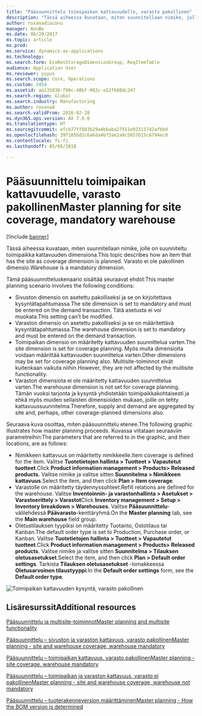 ```yaml
---
title: "Pääsuunnittelu toimipaikan kattavuudelle, varasto pakollinen"
description: "Tässä aiheessa kuvataan, miten suunnitellaan nimike, jolle on suunniteltu toimipaikka kattavuuden dimensiona. Varasto ei ole pakollinen dimensio."
author: roxanadiaconu
manager: AnnBe
ms.date: 06/20/2017
ms.topic: article
ms.prod: 
ms.service: dynamics-ax-applications
ms.technology: 
ms.search.form: EcoResStorageDimensionGroup, ReqItemTable
audience: Application User
ms.reviewer: yuyus
ms.search.scope: Core, Operations
ms.custom: 2454
ms.assetid: aa135030-f98c-48bf-902c-e52f680dc247
ms.search.region: Global
ms.search.industry: Manufacturing
ms.author: roxanad
ms.search.validFrom: 2016-02-28
ms.dyn365.ops.version: AX 7.0.0
ms.translationtype: HT
ms.sourcegitcommit: efcb77ff883b29a4bbaba27551e02311742afbbd
ms.openlocfilehash: 39f105bd1c6a6da4b73ae2a9c5657b15c6794ec0
ms.contentlocale: fi-fi
ms.lasthandoff: 05/08/2018

---
```


# <a name="master-planning-for-site-coverage-mandatory-warehouse"></a><span data-ttu-id="a2165-104">Pääsuunnittelu toimipaikan kattavuudelle, varasto pakollinen</span><span class="sxs-lookup"><span data-stu-id="a2165-104">Master planning for site coverage, mandatory warehouse</span></span>

[!include [banner](../includes/banner.md)]

<span data-ttu-id="a2165-105">Tässä aiheessa kuvataan, miten suunnitellaan nimike, jolle on suunniteltu toimipaikka kattavuuden dimensiona.</span><span class="sxs-lookup"><span data-stu-id="a2165-105">This topic describes how an item that has the site as coverage dimension is planned.</span></span> <span data-ttu-id="a2165-106">Varasto ei ole pakollinen dimensio.</span><span class="sxs-lookup"><span data-stu-id="a2165-106">Warehouse is a mandatory dimension.</span></span>

<span data-ttu-id="a2165-107">Tämä pääsuunnitteluskenaario sisältää seuraavat ehdot:</span><span class="sxs-lookup"><span data-stu-id="a2165-107">This master planning scenario involves the following conditions:</span></span>

-   <span data-ttu-id="a2165-108">Sivuston dimensio on asetettu pakolliseksi ja se on kirjoitettava kysyntätapahtumassa.</span><span class="sxs-lookup"><span data-stu-id="a2165-108">The site dimension is set to mandatory and must be entered on the demand transaction.</span></span> <span data-ttu-id="a2165-109">Tätä asetusta ei voi muokata.</span><span class="sxs-lookup"><span data-stu-id="a2165-109">This setting can't be modified.</span></span>
-   <span data-ttu-id="a2165-110">Varaston dimensio on asetettu pakolliseksi ja se on määritettävä kysyntätapahtumassa.</span><span class="sxs-lookup"><span data-stu-id="a2165-110">The warehouse dimension is set to mandatory and must be entered on the demand transaction.</span></span>
-   <span data-ttu-id="a2165-111">Toimipaikan dimensio on määritetty kattavuuden suunnittelua varten.</span><span class="sxs-lookup"><span data-stu-id="a2165-111">The site dimension is set for coverage planning.</span></span> <span data-ttu-id="a2165-112">Myös muita dimensioita voidaan määrittää kattavuuden suunnittelua varten.</span><span class="sxs-lookup"><span data-stu-id="a2165-112">Other dimensions may be set for coverage planning also.</span></span> <span data-ttu-id="a2165-113">Multisite-toiminnot eivät kuitenkaan vaikuta niihin.</span><span class="sxs-lookup"><span data-stu-id="a2165-113">However, they are not affected by the multisite functionality.</span></span>
-   <span data-ttu-id="a2165-114">Varaston dimensiota ei ole määritetty kattavuuden suunnittelua varten.</span><span class="sxs-lookup"><span data-stu-id="a2165-114">The warehouse dimension is not set for coverage planning.</span></span> <span data-ttu-id="a2165-115">Tämän vuoksi tarjonta ja kysyntä yhdistetään toimipaikkakohtaisesti ja ehkä myös muiden sellaisten dimensioiden mukaan, joille on tehty kattavuussuunnitelma.</span><span class="sxs-lookup"><span data-stu-id="a2165-115">Therefore, supply and demand are aggregated by site and, perhaps, other coverage-planned dimensions also.</span></span>

<span data-ttu-id="a2165-116">Seuraava kuva osoittaa, miten pääsuunnittelu etenee.</span><span class="sxs-lookup"><span data-stu-id="a2165-116">The following graphic illustrates how master planning proceeds.</span></span> <span data-ttu-id="a2165-117">Kuvassa viitataan seuraaviin parametreihin:</span><span class="sxs-lookup"><span data-stu-id="a2165-117">The parameters that are referred to in the graphic, and their locations, are as follows:</span></span>
-   <span data-ttu-id="a2165-118">Nimikkeen kattavuus on määritetty nimikkeelle.</span><span class="sxs-lookup"><span data-stu-id="a2165-118">Item coverage is defined for the item.</span></span> <span data-ttu-id="a2165-119">Valitse **Tuotetietojen hallinta &gt; Tuotteet &gt; Vapautetut tuotteet**.</span><span class="sxs-lookup"><span data-stu-id="a2165-119">Click **Product information management &gt; Products&gt; Released products**.</span></span> <span data-ttu-id="a2165-120">Valitse nimike ja valitse sitten **Suunnitelma &gt; Nimikkeen kattavuus**.</span><span class="sxs-lookup"><span data-stu-id="a2165-120">Select the item, and then click **Plan &gt; Item coverage**.</span></span>
-   <span data-ttu-id="a2165-121">Varastolle on määritetty täydennyssuhteet.</span><span class="sxs-lookup"><span data-stu-id="a2165-121">Refill relations are defined for the warehouse.</span></span> <span data-ttu-id="a2165-122">Valitse **Inventoinnin- ja varastonhallinta &gt; Asetukset &gt; Varastoerittely &gt; Varastot**</span><span class="sxs-lookup"><span data-stu-id="a2165-122">Click **Inventory management &gt; Setup &gt; Inventory breakdown &gt; Warehouses**.</span></span> <span data-ttu-id="a2165-123">Valitse **Pääsuunnittelu**-välilehdessä **Päävarasto**-kenttäryhmä.</span><span class="sxs-lookup"><span data-stu-id="a2165-123">On the **Master planning** tab, see the **Main warehouse** field group.</span></span>
-   <span data-ttu-id="a2165-124">Oletustilauksen tyypiksi on määritetty Tuotanto, Ostotilaus tai Kanban.</span><span class="sxs-lookup"><span data-stu-id="a2165-124">The default order type is set to Production, Purchase order, or Kanban.</span></span> <span data-ttu-id="a2165-125">Valitse **Tuotetietojen hallinta &gt; Tuotteet &gt; Vapautetut tuotteet**.</span><span class="sxs-lookup"><span data-stu-id="a2165-125">Click **Product information management &gt; Products&gt; Released products**.</span></span> <span data-ttu-id="a2165-126">Valitse nimike ja valitse sitten **Suunnitelma &gt; Tilauksen oletusasetukset**.</span><span class="sxs-lookup"><span data-stu-id="a2165-126">Select the item, and then click **Plan &gt; Default order settings**.</span></span> <span data-ttu-id="a2165-127">Tarkista **Tilauksen oletusasetukset** -lomakkeessa **Oletusarvoinen tilaustyyppi**.</span><span class="sxs-lookup"><span data-stu-id="a2165-127">In the **Default order settings** form, see the **Default order type**.</span></span>

![Toimipaikan kattavuuden kysyntä, varasto pakollinen](./media/multisitedemandexplosionscenarioforsitecoveragewarehousemandatory.jpg)



<a name="additional-resources"></a><span data-ttu-id="a2165-129">Lisäresurssit</span><span class="sxs-lookup"><span data-stu-id="a2165-129">Additional resources</span></span>
--------

[<span data-ttu-id="a2165-130">Pääsuunnittelu ja multisite-toiminnot</span><span class="sxs-lookup"><span data-stu-id="a2165-130">Master planning and multisite functionality</span></span>](master-plan-multisite-functionality.md)

[<span data-ttu-id="a2165-131">Pääsuunnittelu – sivuston ja varaston kattavuus, varasto pakollinen</span><span class="sxs-lookup"><span data-stu-id="a2165-131">Master planning - site and warehouse coverage, warehouse mandatory</span></span>](master-plan-site-warehouse-coverage-warehouse-mandatory.md)

[<span data-ttu-id="a2165-132">Pääsuunnittelu – toimipaikan kattavuus, varasto pakollinen</span><span class="sxs-lookup"><span data-stu-id="a2165-132">Master planning - site coverage. warehouse mandatory</span></span>](master-plan-site-coverage-warehouse-mandatory.md)

[<span data-ttu-id="a2165-133">Pääsuunnittelu – toimipaikan ja varaston kattavuus, varasto ei pakollinen</span><span class="sxs-lookup"><span data-stu-id="a2165-133">Master planning - site and warehouse coverage, warehouse not mandatory</span></span>](master-plan-site-warehouse-coverage-warehouse-not-mandatory.md)

[<span data-ttu-id="a2165-134">Pääsuunnittelu – tuoterakenneversion määrittäminen</span><span class="sxs-lookup"><span data-stu-id="a2165-134">Master planning - How the BOM version is determined</span></span>](master-plan-bom-version-determined.md)




